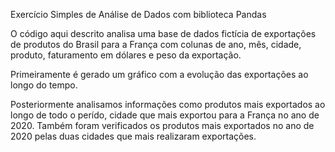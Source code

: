 Exercício Simples de Análise de Dados com biblioteca Pandas

O código aqui descrito analisa uma base de dados fictícia de exportações de produtos do Brasil para a França
com colunas de ano, mês, cidade, produto, faturamento em dólares e peso da exportação.

Primeiramente é gerado um gráfico com a evolução das exportações ao longo do tempo. 

Posteriormente analisamos informações como produtos mais exportados ao longo de todo o perído, cidade que mais
exportou para a França no ano de 2020. Também foram verificados os produtos mais exportados no ano de 2020
pelas duas cidades que mais realizaram exportações.
